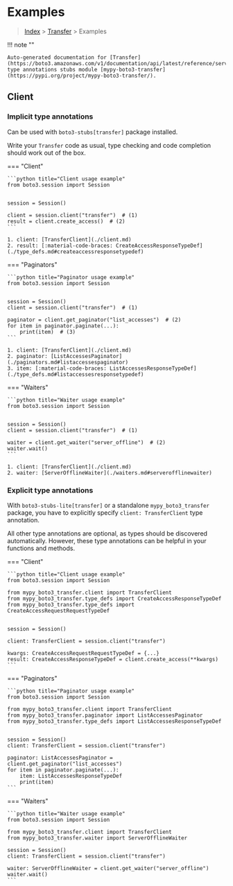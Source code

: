 # Examples

> [Index](../README.md) > [Transfer](./README.md) > Examples

!!! note ""

    Auto-generated documentation for [Transfer](https://boto3.amazonaws.com/v1/documentation/api/latest/reference/services/transfer.html#Transfer)
    type annotations stubs module [mypy-boto3-transfer](https://pypi.org/project/mypy-boto3-transfer/).

## Client

### Implicit type annotations

Can be used with `boto3-stubs[transfer]` package installed.

Write your `Transfer` code as usual,
type checking and code completion should work out of the box.


=== "Client"

    ```python title="Client usage example"
    from boto3.session import Session


    session = Session()

    client = session.client("transfer")  # (1)
    result = client.create_access()  # (2)
    ```

    1. client: [TransferClient](./client.md)
    2. result: [:material-code-braces: CreateAccessResponseTypeDef](./type_defs.md#createaccessresponsetypedef) 



=== "Paginators"

    ```python title="Paginator usage example"
    from boto3.session import Session


    session = Session()
    client = session.client("transfer")  # (1)

    paginator = client.get_paginator("list_accesses")  # (2)
    for item in paginator.paginate(...):
        print(item)  # (3)
    ```

    1. client: [TransferClient](./client.md)
    2. paginator: [ListAccessesPaginator](./paginators.md#listaccessespaginator)
    3. item: [:material-code-braces: ListAccessesResponseTypeDef](./type_defs.md#listaccessesresponsetypedef) 



=== "Waiters"

    ```python title="Waiter usage example"
    from boto3.session import Session


    session = Session()
    client = session.client("transfer")  # (1)

    waiter = client.get_waiter("server_offline")  # (2)
    waiter.wait()
    ```

    1. client: [TransferClient](./client.md)
    2. waiter: [ServerOfflineWaiter](./waiters.md#serverofflinewaiter)


### Explicit type annotations

With `boto3-stubs-lite[transfer]`
or a standalone `mypy_boto3_transfer` package, you have to explicitly specify `client: TransferClient` type annotation.

All other type annotations are optional, as types should be discovered automatically.
However, these type annotations can be helpful in your functions and methods.


=== "Client"

    ```python title="Client usage example"
    from boto3.session import Session

    from mypy_boto3_transfer.client import TransferClient
    from mypy_boto3_transfer.type_defs import CreateAccessResponseTypeDef
    from mypy_boto3_transfer.type_defs import CreateAccessRequestRequestTypeDef


    session = Session()

    client: TransferClient = session.client("transfer")

    kwargs: CreateAccessRequestRequestTypeDef = {...}
    result: CreateAccessResponseTypeDef = client.create_access(**kwargs)
    ```



=== "Paginators"

    ```python title="Paginator usage example"
    from boto3.session import Session

    from mypy_boto3_transfer.client import TransferClient
    from mypy_boto3_transfer.paginator import ListAccessesPaginator
    from mypy_boto3_transfer.type_defs import ListAccessesResponseTypeDef


    session = Session()
    client: TransferClient = session.client("transfer")

    paginator: ListAccessesPaginator = client.get_paginator("list_accesses")
    for item in paginator.paginate(...):
        item: ListAccessesResponseTypeDef
        print(item)
    ```



=== "Waiters"

    ```python title="Waiter usage example"
    from boto3.session import Session

    from mypy_boto3_transfer.client import TransferClient
    from mypy_boto3_transfer.waiter import ServerOfflineWaiter

    session = Session()
    client: TransferClient = session.client("transfer")

    waiter: ServerOfflineWaiter = client.get_waiter("server_offline")
    waiter.wait()
    ```



